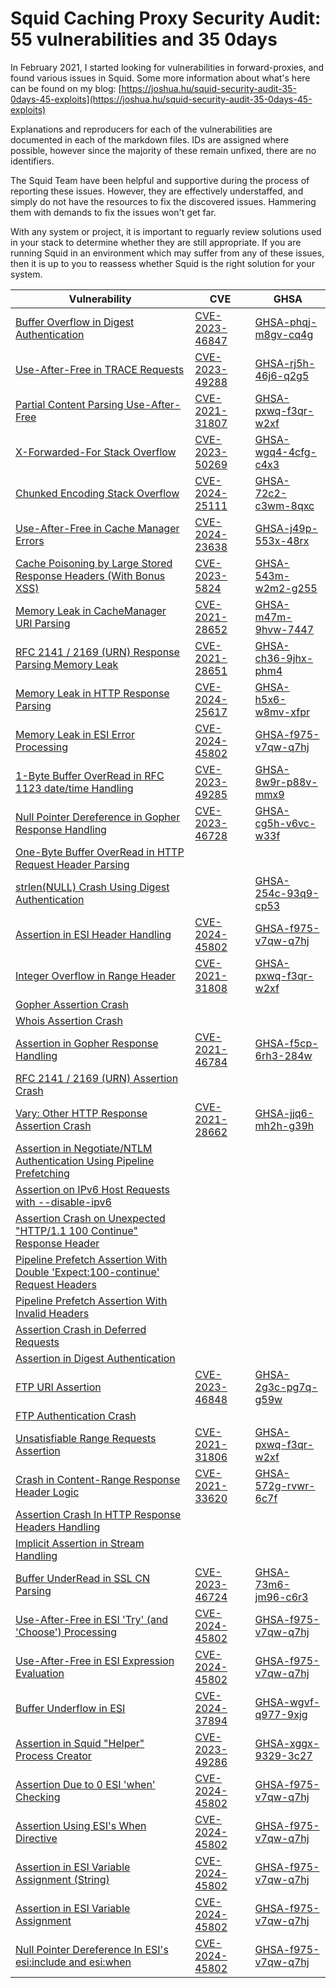 # Squid Caching Proxy Security Audit: 55 vulnerabilities and 35 0days

In February 2021, I started looking for vulnerabilities in forward-proxies, and found various issues in Squid. Some more information about what's here can be found on my blog: [https://joshua.hu/squid-security-audit-35-0days-45-exploits](https://joshua.hu/squid-security-audit-35-0days-45-exploits)

Explanations and reproducers for each of the vulnerabilities are documented in each of the markdown files. IDs are assigned where possible, however since the majority of these remain unfixed, there are no identifiers.

The Squid Team have been helpful and supportive during the process of reporting these issues. However, they are effectively understaffed, and simply do not have the resources to fix the discovered issues. Hammering them with demands to fix the issues won't get far.

With any system or project, it is important to reguarly review solutions used in your stack to determine whether they are still appropriate. If you are running Squid in an environment which may suffer from any of these issues, then it is up to you to reassess whether Squid is the right solution for your system.


|  Vulnerability | CVE | GHSA |
|--|--|--|
| [Buffer Overflow in Digest Authentication](digest-overflow.md)| [CVE-2023-46847](https://cve.mitre.org/cgi-bin/cvename.cgi?name=CVE-2023-46847) | [GHSA-phqj-m8gv-cq4g](https://github.com/squid-cache/squid/security/advisories/GHSA-phqj-m8gv-cq4g) |
| [Use-After-Free in TRACE Requests](trace-uaf.md)| [CVE-2023-49288](https://cve.mitre.org/cgi-bin/cvename.cgi?name=CVE-2023-49288) | [GHSA-rj5h-46j6-q2g5](https://github.com/squid-cache/squid/security/advisories/GHSA-rj5h-46j6-q2g5) |
| [Partial Content Parsing Use-After-Free](range-uaf.md)|[CVE-2021-31807](https://cve.mitre.org/cgi-bin/cvename.cgi?name=CVE-2021-31807) | [GHSA-pxwq-f3qr-w2xf](https://github.com/squid-cache/squid/security/advisories/GHSA-pxwq-f3qr-w2xf) |
| [X-Forwarded-For Stack Overflow](xff-stackoverflow.md)| [CVE-2023-50269](https://cve.mitre.org/cgi-bin/cvename.cgi?name=CVE-2023-50269) | [GHSA-wgq4-4cfg-c4x3](https://github.com/squid-cache/squid/security/advisories/GHSA-wgq4-4cfg-c4x3) |
| [Chunked Encoding Stack Overflow](chunked-stackoverflow.md)| [CVE-2024-25111](https://cve.mitre.org/cgi-bin/cvename.cgi?name=CVE-2024-25111) | [GHSA-72c2-c3wm-8qxc](https://github.com/squid-cache/squid/security/advisories/GHSA-72c2-c3wm-8qxc) |
| [Use-After-Free in Cache Manager Errors](cache-uaf.md)| [CVE-2024-23638](https://cve.mitre.org/cgi-bin/cvename.cgi?name=CVE-2024-23638) | [GHSA-j49p-553x-48rx](https://github.com/squid-cache/squid/security/advisories/GHSA-j49p-553x-48rx) |
| [Cache Poisoning by Large Stored Response Headers (With Bonus XSS)](cache-headers.md)| [CVE-2023-5824](https://cve.mitre.org/cgi-bin/cvename.cgi?name=CVE-2023-5824)| [GHSA-543m-w2m2-g255](https://github.com/squid-cache/squid/security/advisories/GHSA-543m-w2m2-g255) |
| [Memory Leak in CacheManager URI Parsing](cachemanager-memleak.md)|[CVE-2021-28652](https://cve.mitre.org/cgi-bin/cvename.cgi?name=CVE-2021-28652) | [GHSA-m47m-9hvw-7447](https://github.com/squid-cache/squid/security/advisories/GHSA-m47m-9hvw-7447) |
| [RFC 2141 / 2169 (URN) Response Parsing Memory Leak](urn-memleak.md)| [CVE-2021-28651](https://cve.mitre.org/cgi-bin/cvename.cgi?name=CVE-2021-28651) | [GHSA-ch36-9jhx-phm4](https://github.com/squid-cache/squid/security/advisories/GHSA-ch36-9jhx-phm4) |
| [Memory Leak in HTTP Response Parsing](response-memleaks.md)| [CVE-2024-25617](https://cve.mitre.org/cgi-bin/cvename.cgi?name=CVE-2024-25617) | [GHSA-h5x6-w8mv-xfpr](https://github.com/squid-cache/squid/security/advisories/GHSA-h5x6-w8mv-xfpr) |
| [Memory Leak in ESI Error Processing](esi-memleak.md)| [CVE-2024-45802](https://cve.mitre.org/cgi-bin/cvename.cgi?name=CVE-2024-45802)| [GHSA-f975-v7qw-q7hj](https://github.com/squid-cache/squid/security/advisories/GHSA-f975-v7qw-q7hj)|
| [1-Byte Buffer OverRead in RFC 1123 date/time Handling](datetime-overflow.md)| [CVE-2023-49285](https://cve.mitre.org/cvename.cgi?name=CVE-2023-49285) | [GHSA-8w9r-p88v-mmx9](https://github.com/squid-cache/squid/security/advisories/GHSA-8w9r-p88v-mmx9) |
| [Null Pointer Dereference in Gopher Response Handling](gopher-nullpointer.md)| [CVE-2023-46728](https://cve.mitre.org/cgi-bin/cvename.cgi?name=CVE-2023-46728) | [GHSA-cg5h-v6vc-w33f](https://github.com/squid-cache/squid/security/advisories/GHSA-cg5h-v6vc-w33f) |
| [One-Byte Buffer OverRead  in HTTP Request Header Parsing](garbage-overflow.md)| | |
| [strlen(NULL) Crash Using Digest Authentication](digest-strlen-null.md)| | [GHSA-254c-93q9-cp53](https://github.com/squid-cache/squid/security/advisories/GHSA-254c-93q9-cp53) |
| [Assertion in ESI Header Handling](esi-assert-header.md)| [CVE-2024-45802](https://cve.mitre.org/cgi-bin/cvename.cgi?name=CVE-2024-45802)| [GHSA-f975-v7qw-q7hj](https://github.com/squid-cache/squid/security/advisories/GHSA-f975-v7qw-q7hj)|
| [Integer Overflow in Range Header](range-assert-int.md)|[CVE-2021-31808](https://cve.mitre.org/cgi-bin/cvename.cgi?name=CVE-2021-31808) | [GHSA-pxwq-f3qr-w2xf](https://github.com/squid-cache/squid/security/advisories/GHSA-pxwq-f3qr-w2xf)|
| [Gopher Assertion Crash](gopher-assert-entry.md)| | |
| [Whois Assertion Crash](whois-assert-entry.md)| | |
| [Assertion in Gopher Response Handling](gopher-assert.md)| [CVE-2021-46784](https://cve.mitre.org/cgi-bin/cvename.cgi?name=CVE-2021-46784) | [GHSA-f5cp-6rh3-284w](https://github.com/squid-cache/squid/security/advisories/GHSA-f5cp-6rh3-284w) |
| [RFC 2141 / 2169 (URN) Assertion Crash](urn-assert.md)| | |
| [Vary: Other HTTP Response Assertion Crash](vary-other-assert.md)|[CVE-2021-28662](https://cve.mitre.org/cgi-bin/cvename.cgi?name=CVE-2021-28662) | [GHSA-jjq6-mh2h-g39h](https://github.com/squid-cache/squid/security/advisories/GHSA-jjq6-mh2h-g39h) |
| [Assertion in Negotiate/NTLM Authentication Using Pipeline Prefetching](ntlm-negotiate-assert.md)| | |
| [Assertion on IPv6 Host Requests with --disable-ipv6](ipv6-assert.md)| | |
| [Assertion Crash on Unexpected "HTTP/1.1 100 Continue" Response Header](100-continue-entry-assert.md)| | |
| [Pipeline Prefetch Assertion With Double 'Expect:100-continue' Request Headers](expect-100-assert.md)| | |
| [Pipeline Prefetch Assertion With Invalid Headers](expect-100-invalid-headers-assert.md)| | |
| [Assertion Crash in Deferred Requests](defer-assert.md)| | |
| [Assertion in Digest Authentication](digest-assert.md)| | |
| [FTP URI Assertion](ftp-assert.md)| [CVE-2023-46848](https://cve.mitre.org/cgi-bin/cvename.cgi?name=CVE-2023-46848) | [GHSA-2g3c-pg7q-g59w](https://github.com/squid-cache/squid/security/advisories/GHSA-2g3c-pg7q-g59w) |
| [FTP Authentication Crash](ftp-fatal.md)| | |
| [Unsatisfiable Range Requests Assertion](range-assert.md)|[CVE-2021-31806](https://cve.mitre.org/cgi-bin/cvename.cgi?name=CVE-2021-31806) | [GHSA-pxwq-f3qr-w2xf](https://github.com/squid-cache/squid/security/advisories/GHSA-pxwq-f3qr-w2xf) |
| [Crash in Content-Range Response Header Logic](range-fatal.md)|[CVE-2021-33620](https://cve.mitre.org/cgi-bin/cvename.cgi?name=CVE-2021-33620) |[GHSA-572g-rvwr-6c7f](https://github.com/squid-cache/squid/security/advisories/GHSA-572g-rvwr-6c7f) |
| [Assertion Crash In HTTP Response Headers Handling](response-assertion.md)| | |
| [Implicit Assertion in Stream Handling](stream-assert.md)| | |
| [Buffer UnderRead in SSL CN Parsing](ssl-bufferunderread.md)| [CVE-2023-46724](https://cve.mitre.org/cgi-bin/cvename.cgi?name=CVE-2023-46724)| [GHSA-73m6-jm96-c6r3](https://github.com/squid-cache/squid/security/advisories/GHSA-73m6-jm96-c6r3) |
| [Use-After-Free in ESI 'Try' (and 'Choose') Processing ](esi-uaf-crash.md)| [CVE-2024-45802](https://cve.mitre.org/cgi-bin/cvename.cgi?name=CVE-2024-45802)| [GHSA-f975-v7qw-q7hj](https://github.com/squid-cache/squid/security/advisories/GHSA-f975-v7qw-q7hj)|
| [Use-After-Free in ESI Expression Evaluation ](esi-uaf.md)| [CVE-2024-45802](https://cve.mitre.org/cgi-bin/cvename.cgi?name=CVE-2024-45802)| [GHSA-f975-v7qw-q7hj](https://github.com/squid-cache/squid/security/advisories/GHSA-f975-v7qw-q7hj)|
| [Buffer Underflow in ESI ](esi-underflow.md)| [CVE-2024-37894](https://cve.mitre.org/cgi-bin/cvename.cgi?name=CVE-2024-37894) | [GHSA-wgvf-q977-9xjg](https://github.com/squid-cache/squid/security/advisories/GHSA-wgvf-q977-9xjg)
| [Assertion in Squid "Helper" Process Creator](ipc-assert.md)| [CVE-2023-49286](https://cve.mitre.org/cgi-bin/cvename.cgi?name=CVE-2023-49286) | [GHSA-xggx-9329-3c27](https://github.com/squid-cache/squid/security/advisories/GHSA-xggx-9329-3c27)|
| [Assertion Due to 0 ESI 'when' Checking ](esi-when-assert-0.md)| [CVE-2024-45802](https://cve.mitre.org/cgi-bin/cvename.cgi?name=CVE-2024-45802)| [GHSA-f975-v7qw-q7hj](https://github.com/squid-cache/squid/security/advisories/GHSA-f975-v7qw-q7hj)|
| [Assertion Using ESI's When Directive ](esi-when-assert-1.md)| [CVE-2024-45802](https://cve.mitre.org/cgi-bin/cvename.cgi?name=CVE-2024-45802)| [GHSA-f975-v7qw-q7hj](https://github.com/squid-cache/squid/security/advisories/GHSA-f975-v7qw-q7hj)|
| [Assertion in ESI Variable Assignment (String)](esi-assignassert-2.md)| [CVE-2024-45802](https://cve.mitre.org/cgi-bin/cvename.cgi?name=CVE-2024-45802)| [GHSA-f975-v7qw-q7hj](https://github.com/squid-cache/squid/security/advisories/GHSA-f975-v7qw-q7hj)|
| [Assertion in ESI Variable Assignment](esi-assignassert.md)| [CVE-2024-45802](https://cve.mitre.org/cgi-bin/cvename.cgi?name=CVE-2024-45802)| [GHSA-f975-v7qw-q7hj](https://github.com/squid-cache/squid/security/advisories/GHSA-f975-v7qw-q7hj)|
| [Null Pointer Dereference In ESI's esi:include and esi:when ](esi-nullpointer.md)| [CVE-2024-45802](https://cve.mitre.org/cgi-bin/cvename.cgi?name=CVE-2024-45802)| [GHSA-f975-v7qw-q7hj](https://github.com/squid-cache/squid/security/advisories/GHSA-f975-v7qw-q7hj)|
